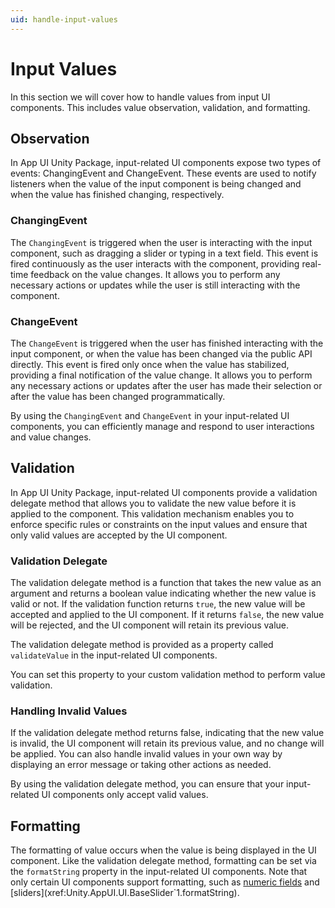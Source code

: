 ```yaml
---
uid: handle-input-values
---
```


# Input Values

In this section we will cover how to handle values from input UI components. This includes value observation, validation, and formatting.

## Observation

In App UI Unity Package, input-related UI components expose two types of events: ChangingEvent and ChangeEvent.
These events are used to notify listeners when the value of the input component is being changed and when the value has finished changing, respectively.

### ChangingEvent

The `ChangingEvent` is triggered when the user is interacting with the input component, such as dragging a slider or typing in a text field.
This event is fired continuously as the user interacts with the component, providing real-time feedback on the value changes.
It allows you to perform any necessary actions or updates while the user is still interacting with the component.

### ChangeEvent

The `ChangeEvent` is triggered when the user has finished interacting with the input component, or when the value has been changed via the public API directly.
This event is fired only once when the value has stabilized, providing a final notification of the value change.
It allows you to perform any necessary actions or updates after the user has made their selection or after the value has been changed programmatically.

By using the `ChangingEvent` and `ChangeEvent` in your input-related UI components, you can efficiently manage and respond to user interactions and value changes.

## Validation

In App UI Unity Package, input-related UI components provide a validation delegate method that allows you to validate the new value before it is applied to the component.
This validation mechanism enables you to enforce specific rules or constraints on the input values and ensure that only valid values are accepted by the UI component.

### Validation Delegate

The validation delegate method is a function that takes the new value as an argument and returns a boolean value indicating whether the new value is valid or not.
If the validation function returns `true`, the new value will be accepted and applied to the UI component.
If it returns `false`, the new value will be rejected, and the UI component will retain its previous value.

The validation delegate method is provided as a property called `validateValue` in the input-related UI components.

You can set this property to your custom validation method to perform value validation.

### Handling Invalid Values

If the validation delegate method returns false, indicating that the new value is invalid,
the UI component will retain its previous value, and no change will be applied.
You can also handle invalid values in your own way by displaying an error message or taking other actions as needed.

By using the validation delegate method, you can ensure that your input-related UI components only accept valid values.

## Formatting

The formatting of value occurs when the value is being displayed in the UI component.
Like the validation delegate method, formatting can be set via the `formatString` property in the input-related UI components. Note that only certain UI components support formatting, such as [numeric fields](xref:Unity.AppUI.UI.NumericalField`1.formatString) and [sliders](xref:Unity.AppUI.UI.BaseSlider`1.formatString).